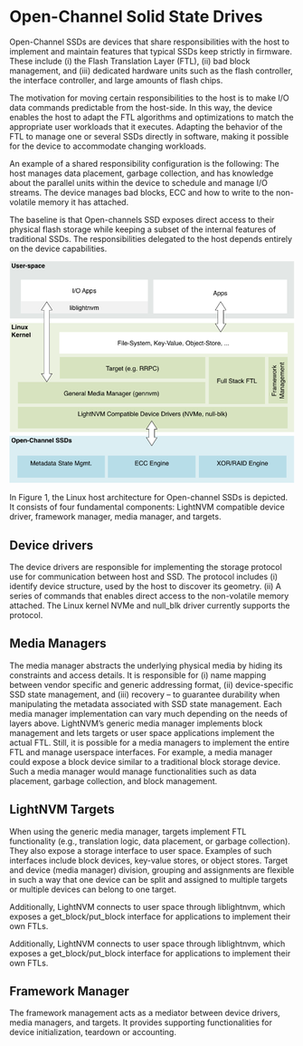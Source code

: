 # Open-Channel Solid State Drives
Open-Channel SSDs are devices that share responsibilities with the host to implement and maintain features that typical SSDs keep strictly in firmware. These include (i) the Flash Translation Layer (FTL), (ii) bad block management, and (iii) dedicated hardware units such as the flash controller, the interface controller, and large amounts of flash chips.

The motivation for moving certain responsibilities to the host is to make I/O data commands predictable from the host-side. In this way, the device enables the host to adapt the FTL algorithms and optimizations to match the appropriate user workloads that it executes. Adapting the behavior of the FTL to manage one or several SSDs directly in software, making it possible for the device to accommodate changing workloads. 

An example of a shared responsibility configuration is the following: The host manages data placement, garbage collection, and has knowledge about the parallel units within the device to schedule and manage I/O streams. The device manages bad blocks, ECC and how to write to the non-volatile memory it has attached. 

The baseline is that Open-channels SSD exposes direct access to their physical flash storage while keeping a subset of the internal features of traditional SSDs. The responsibilities delegated to the host depends entirely on the device capabilities.

![Figure 1](img/LightNVMArch.png)


In Figure 1, the Linux host architecture for Open-channel SSDs is depicted. It consists of four fundamental components: LightNVM compatible device driver, framework manager, media manager, and targets.

## Device drivers
The device drivers are responsible for implementing the storage protocol use for communication between host and SSD. The protocol includes (i) identify device structure, used by the host to discover its geometry. (ii) A series of commands that enables direct access to the non-volatile memory attached. The Linux kernel NVMe and null_blk driver currently supports the protocol.

## Media Managers
The media manager abstracts the underlying physical media by hiding its constraints and access details. It is responsible for (i) name mapping between vendor specific and generic addressing format, (ii) device-specific SSD state management, and (iii) recovery – to guarantee durability when manipulating the metadata associated with SSD state management. Each media manager implementation can vary much depending on the needs of layers above. LightNVM’s generic media manager implements block management and lets targets or user space applications implement the actual FTL. Still, it is possible for a media managers to implement the entire FTL and manage userspace interfaces. For example, a media manager could expose a block device similar to a traditional block storage device. Such a media manager would manage functionalities such as data placement, garbage collection, and block management.

## LightNVM Targets
When using the generic media manager, targets implement FTL functionality (e.g., translation logic, data placement, or garbage collection). They also expose a storage interface to user space. Examples of such interfaces include block devices, key-value stores, or object stores. Target and device (media manager) division, grouping and assignments are flexible in such a way that one device can be split and assigned to multiple targets or multiple devices can belong to one target.

Additionally, LightNVM connects to user space through liblightnvm, which exposes a get_block/put_block interface for applications to implement their own FTLs.

Additionally, LightNVM connects to user space through liblightnvm, which exposes
a get_block/put_block interface for applications to implement their own FTLs.

## Framework Manager
The framework management acts as a mediator between device drivers, media managers, and targets. It provides supporting functionalities for device initialization, teardown or accounting.
